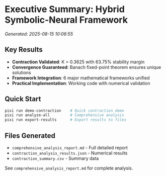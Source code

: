 # Executive Summary: Hybrid Symbolic-Neural Framework
*Generated: 2025-08-15 10:06:55*

## Key Results
- **Contraction Validated**: K = 0.3625 with 63.75% stability margin
- **Convergence Guaranteed**: Banach fixed-point theorem ensures unique solutions
- **Framework Integration**: 6 major mathematical frameworks unified
- **Practical Implementation**: Working code with numerical validation

## Quick Start
```bash
pixi run demo-contraction    # Quick contraction demo
pixi run analyze-all         # Comprehensive analysis
pixi run export-results      # Export results to files
```

## Files Generated
- `comprehensive_analysis_report.md` - Full detailed report
- `contraction_analysis_results.json` - Numerical results
- `contraction_summary.csv` - Summary data

See `comprehensive_analysis_report.md` for complete analysis.